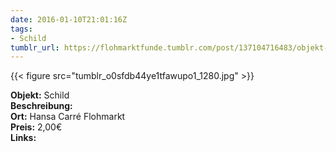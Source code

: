```yaml
---
date: 2016-01-10T21:01:16Z
tags:
- Schild
tumblr_url: https://flohmarktfunde.tumblr.com/post/137104716483/objekt-schild-beschreibung-lorem-ipsum-ort
---
```

 {{< figure src="tumblr_o0sfdb44ye1tfawupo1_1280.jpg" >}}  

**Objekt:** Schild  
**Beschreibung:**   
**Ort:** Hansa Carré Flohmarkt  
**Preis:** 2,00€  
**Links:** 
